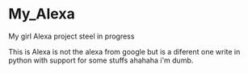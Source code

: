 # My_Alexa
My girl Alexa project steel in progress

This is Alexa is not the alexa from google but is a diferent one write in python with support for some stuffs ahahaha i'm dumb.

